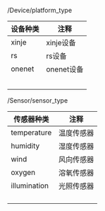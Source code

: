 /Device/platform_type

| 设备种类 | 注释       |
| -------- | ---------- |
| xinje    | xinje设备  |
| rs       | rs设备     |
| onenet   | onenet设备 |
|          |            |
|          |            |
|          |            |
|          |            |
|          |            |

/Sensor/sensor_type

| 传感器种类   | 注释       |
| ------------ | ---------- |
| temperature  | 温度传感器 |
| humidity     | 湿度传感器 |
| wind         | 风向传感器 |
| oxygen       | 溶氧传感器 |
| illumination | 光照传感器 |
|              |            |
|              |            |
|              |            |
|              |            |

